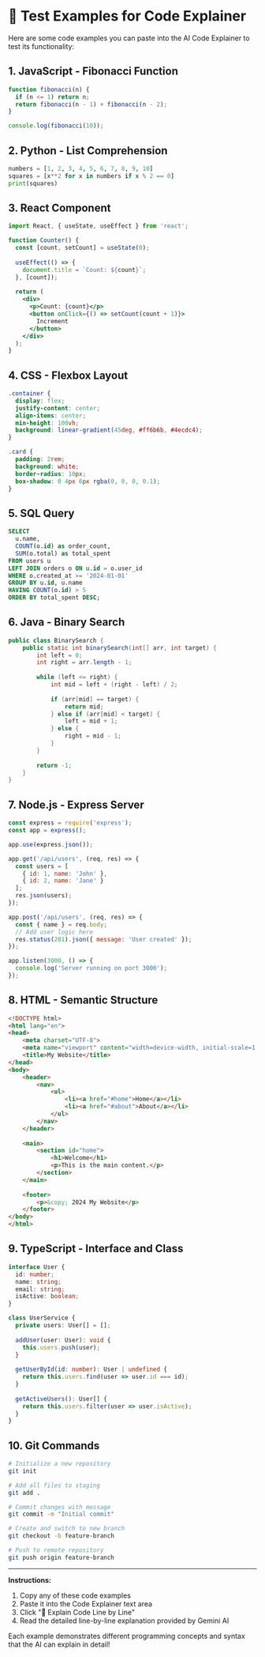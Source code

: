 # 🧪 Test Examples for Code Explainer

Here are some code examples you can paste into the AI Code Explainer to test its functionality:

## 1. JavaScript - Fibonacci Function
```javascript
function fibonacci(n) {
  if (n <= 1) return n;
  return fibonacci(n - 1) + fibonacci(n - 2);
}

console.log(fibonacci(10));
```

## 2. Python - List Comprehension
```python
numbers = [1, 2, 3, 4, 5, 6, 7, 8, 9, 10]
squares = [x**2 for x in numbers if x % 2 == 0]
print(squares)
```

## 3. React Component
```jsx
import React, { useState, useEffect } from 'react';

function Counter() {
  const [count, setCount] = useState(0);
  
  useEffect(() => {
    document.title = `Count: ${count}`;
  }, [count]);
  
  return (
    <div>
      <p>Count: {count}</p>
      <button onClick={() => setCount(count + 1)}>
        Increment
      </button>
    </div>
  );
}
```

## 4. CSS - Flexbox Layout
```css
.container {
  display: flex;
  justify-content: center;
  align-items: center;
  min-height: 100vh;
  background: linear-gradient(45deg, #ff6b6b, #4ecdc4);
}

.card {
  padding: 2rem;
  background: white;
  border-radius: 10px;
  box-shadow: 0 4px 6px rgba(0, 0, 0, 0.1);
}
```

## 5. SQL Query
```sql
SELECT 
  u.name,
  COUNT(o.id) as order_count,
  SUM(o.total) as total_spent
FROM users u
LEFT JOIN orders o ON u.id = o.user_id
WHERE o.created_at >= '2024-01-01'
GROUP BY u.id, u.name
HAVING COUNT(o.id) > 5
ORDER BY total_spent DESC;
```

## 6. Java - Binary Search
```java
public class BinarySearch {
    public static int binarySearch(int[] arr, int target) {
        int left = 0;
        int right = arr.length - 1;
        
        while (left <= right) {
            int mid = left + (right - left) / 2;
            
            if (arr[mid] == target) {
                return mid;
            } else if (arr[mid] < target) {
                left = mid + 1;
            } else {
                right = mid - 1;
            }
        }
        
        return -1;
    }
}
```

## 7. Node.js - Express Server
```javascript
const express = require('express');
const app = express();

app.use(express.json());

app.get('/api/users', (req, res) => {
  const users = [
    { id: 1, name: 'John' },
    { id: 2, name: 'Jane' }
  ];
  res.json(users);
});

app.post('/api/users', (req, res) => {
  const { name } = req.body;
  // Add user logic here
  res.status(201).json({ message: 'User created' });
});

app.listen(3000, () => {
  console.log('Server running on port 3000');
});
```

## 8. HTML - Semantic Structure
```html
<!DOCTYPE html>
<html lang="en">
<head>
    <meta charset="UTF-8">
    <meta name="viewport" content="width=device-width, initial-scale=1.0">
    <title>My Website</title>
</head>
<body>
    <header>
        <nav>
            <ul>
                <li><a href="#home">Home</a></li>
                <li><a href="#about">About</a></li>
            </ul>
        </nav>
    </header>
    
    <main>
        <section id="home">
            <h1>Welcome</h1>
            <p>This is the main content.</p>
        </section>
    </main>
    
    <footer>
        <p>&copy; 2024 My Website</p>
    </footer>
</body>
</html>
```

## 9. TypeScript - Interface and Class
```typescript
interface User {
  id: number;
  name: string;
  email: string;
  isActive: boolean;
}

class UserService {
  private users: User[] = [];
  
  addUser(user: User): void {
    this.users.push(user);
  }
  
  getUserById(id: number): User | undefined {
    return this.users.find(user => user.id === id);
  }
  
  getActiveUsers(): User[] {
    return this.users.filter(user => user.isActive);
  }
}
```

## 10. Git Commands
```bash
# Initialize a new repository
git init

# Add all files to staging
git add .

# Commit changes with message
git commit -m "Initial commit"

# Create and switch to new branch
git checkout -b feature-branch

# Push to remote repository
git push origin feature-branch
```

---

**Instructions:**
1. Copy any of these code examples
2. Paste it into the Code Explainer text area
3. Click "🚀 Explain Code Line by Line"
4. Read the detailed line-by-line explanation provided by Gemini AI

Each example demonstrates different programming concepts and syntax that the AI can explain in detail! 